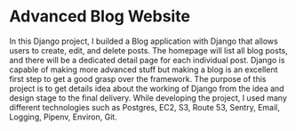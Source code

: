 # Advanced Blog Website
In this Django project, I builded a Blog application with Django that allows users to create, edit, and delete posts. The homepage will list all blog posts, and there will be a dedicated detail page for each individual post. Django is capable of making more advanced stuff but making a blog is an excellent first step to get a good grasp over the framework. The purpose of this project is to get details idea about the working of Django from the idea and design stage to the final delivery. While developing the project, I used many different technologies such as Postgres, EC2, S3, Route 53, Sentry, Email, Logging, Pipenv, Environ, Git.
